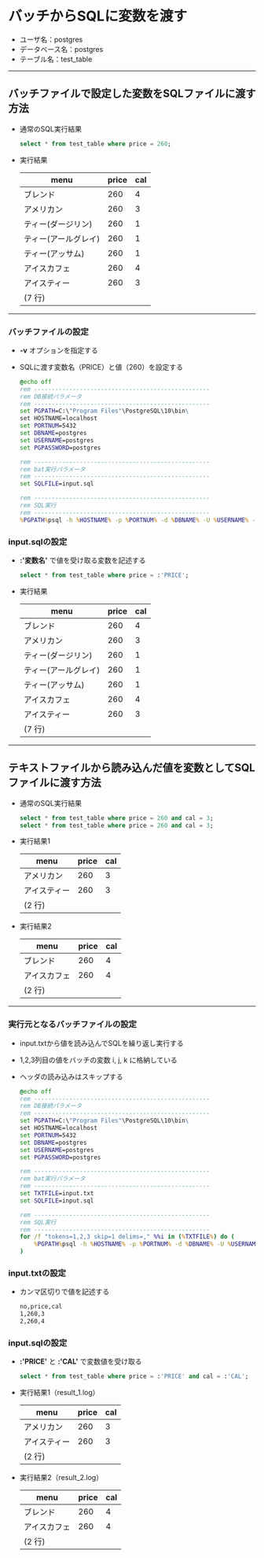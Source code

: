 # バッチからSQLに変数を渡す

* ユーザ名：postgres
* データベース名：postgres
* テーブル名：test_table

***

## バッチファイルで設定した変数をSQLファイルに渡す方法

* 通常のSQL実行結果

  ```sql
  select * from test_table where price = 260;
  ```

* 実行結果

  menu|price|cal
  --|--|--
  ブレンド             |   260 | 4
  アメリカン           |   260 | 3
  ティー(ダージリン)   |   260 | 1
  ティー(アールグレイ) |   260 | 1
  ティー(アッサム)     |   260 | 1
  アイスカフェ         |   260 | 4
  アイスティー         |   260 | 3
  (7 行)|

***

### バッチファイルの設定

* __-v__ オプションを指定する
* SQLに渡す変数名（PRICE）と値（260）を設定する

  ```bat
  @echo off
  rem --------------------------------------------------
  rem DB接続パラメータ
  rem --------------------------------------------------
  set PGPATH=C:\"Program Files"\PostgreSQL\10\bin\
  set HOSTNAME=localhost
  set PORTNUM=5432
  set DBNAME=postgres
  set USERNAME=postgres
  set PGPASSWORD=postgres

  rem --------------------------------------------------
  rem bat実行パラメータ
  rem --------------------------------------------------
  set SQLFILE=input.sql

  rem --------------------------------------------------
  rem SQL実行
  rem --------------------------------------------------
  %PGPATH%psql -h %HOSTNAME% -p %PORTNUM% -d %DBNAME% -U %USERNAME% -f %SQLFILE% -v PRICE=260
  ```

### input.sqlの設定

* __:'変数名'__ で値を受け取る変数を記述する

  ```sql
  select * from test_table where price = :'PRICE';
  ```

* 実行結果

  menu|price|cal
  --|--|--
  ブレンド             |   260 | 4
  アメリカン           |   260 | 3
  ティー(ダージリン)   |   260 | 1
  ティー(アールグレイ) |   260 | 1
  ティー(アッサム)     |   260 | 1
  アイスカフェ         |   260 | 4
  アイスティー         |   260 | 3
  (7 行)|

***

## テキストファイルから読み込んだ値を変数としてSQLファイルに渡す方法

* 通常のSQL実行結果

  ```sql
  select * from test_table where price = 260 and cal = 3;
  select * from test_table where price = 260 and cal = 3;
  ```

* 実行結果1

  menu|price|cal
  --|--|--
  アメリカン           |   260 | 3
  アイスティー         |   260 | 3
  (2 行)|

* 実行結果2

  menu|price|cal
  --|--|--
  ブレンド             |   260 | 4
  アイスカフェ         |   260 | 4
  (2 行)|

***

### 実行元となるバッチファイルの設定

* input.txtから値を読み込んでSQLを繰り返し実行する
* 1,2,3列目の値をバッチの変数 i, j, k に格納している
* ヘッダの読み込みはスキップする

  ```bat
  @echo off
  rem --------------------------------------------------
  rem DB接続パラメータ
  rem --------------------------------------------------
  set PGPATH=C:\"Program Files"\PostgreSQL\10\bin\
  set HOSTNAME=localhost
  set PORTNUM=5432
  set DBNAME=postgres
  set USERNAME=postgres
  set PGPASSWORD=postgres

  rem --------------------------------------------------
  rem bat実行パラメータ
  rem --------------------------------------------------
  set TXTFILE=input.txt
  set SQLFILE=input.sql

  rem --------------------------------------------------
  rem SQL実行
  rem --------------------------------------------------
  for /f "tokens=1,2,3 skip=1 delims=," %%i in (%TXTFILE%) do (
      %PGPATH%psql -h %HOSTNAME% -p %PORTNUM% -d %DBNAME% -U %USERNAME% -f %SQLFILE% -v PRICE=%%j -v CAL=%%k -o result_%%i.log
  )
  ```

### input.txtの設定

* カンマ区切りで値を記述する

  ```txt
  no,price,cal
  1,260,3
  2,260,4
  ```

### input.sqlの設定

* __:'PRICE'__ と __:'CAL'__ で変数値を受け取る

  ```sql
  select * from test_table where price = :'PRICE' and cal = :'CAL';
  ```

* 実行結果1（result_1.log）

  menu|price|cal
  --|--|--
  アメリカン           |   260 | 3
  アイスティー         |   260 | 3
  (2 行)|

* 実行結果2（result_2.log）

  menu|price|cal
  --|--|--
  ブレンド             |   260 | 4
  アイスカフェ         |   260 | 4
  (2 行)|
